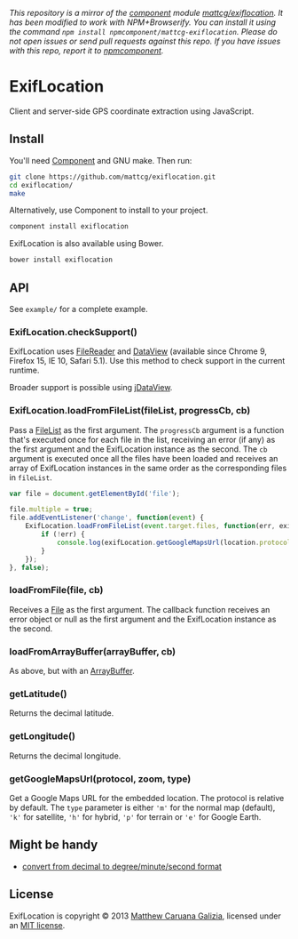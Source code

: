 *This repository is a mirror of the [component](http://component.io) module [mattcg/exiflocation](http://github.com/mattcg/exiflocation). It has been modified to work with NPM+Browserify. You can install it using the command `npm install npmcomponent/mattcg-exiflocation`. Please do not open issues or send pull requests against this repo. If you have issues with this repo, report it to [npmcomponent](https://github.com/airportyh/npmcomponent).*
# ExifLocation #

Client and server-side GPS coordinate extraction using JavaScript.

## Install ##

You'll need [Component](https://github.com/component/component) and GNU make. Then run:

```bash
git clone https://github.com/mattcg/exiflocation.git
cd exiflocation/
make
```

Alternatively, use Component to install to your project.

```bash
component install exiflocation
```

ExifLocation is also available using Bower.

```bash
bower install exiflocation
```

## API ##

See `example/` for a complete example.

### ExifLocation.checkSupport() ###

ExifLocation uses [FileReader](https://developer.mozilla.org/en/docs/DOM/FileReader) and [DataView](https://developer.mozilla.org/en-US/docs/JavaScript/Typed_arrays/DataView) (available since Chrome 9, Firefox 15, IE 10, Safari 5.1). Use this method to check support in the current runtime.

Broader support is possible using [jDataView](https://github.com/vjeux/jDataView).

### ExifLocation.loadFromFileList(fileList, progressCb, cb) ###

Pass a [FileList](https://developer.mozilla.org/en-US/docs/DOM/FileList) as the first argument. The `progressCb` argument is a function that's executed once for each file in the list, receiving an error (if any) as the first argument and the ExifLocation instance as the second. The `cb` argument is executed once all the files have been loaded and receives an array of ExifLocation instances in the same order as the corresponding files in `fileList`.

```javascript
var file = document.getElementById('file');

file.multiple = true;
file.addEventListener('change', function(event) {
	ExifLocation.loadFromFileList(event.target.files, function(err, exifLocation) {
		if (!err) {
			console.log(exifLocation.getGoogleMapsUrl(location.protocol));
		}
	});
}, false);
```

### loadFromFile(file, cb) ###

Receives a [File](https://developer.mozilla.org/en-US/docs/DOM/File) as the first argument. The callback function receives an error object or null as the first argument and the ExifLocation instance as the second.

### loadFromArrayBuffer(arrayBuffer, cb) ###

As above, but with an [ArrayBuffer](https://developer.mozilla.org/en-US/docs/JavaScript/Typed_arrays/ArrayBuffer).

### getLatitude() ###

Returns the decimal latitude.

### getLongitude() ###

Returns the decimal longitude.

### getGoogleMapsUrl(protocol, zoom, type) ###

Get a Google Maps URL for the embedded location. The protocol is relative by default. The `type` parameter is either `'m'` for the normal map (default), `'k'` for satellite, `'h'` for hybrid, `'p'` for terrain or `'e'` for Google Earth.

## Might be handy ##

- [convert from decimal to degree/minute/second format](http://andrew.hedges.name/experiments/convert_lat_long/)

## License ##

ExifLocation is copyright © 2013 [Matthew Caruana Galizia](https://twitter.com/mcaruanagalizia), licensed under an [MIT license](http://mattcg.mit-license.org/).
